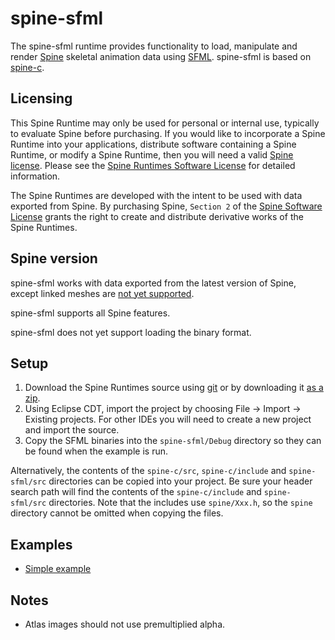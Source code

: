 # spine-sfml

The spine-sfml runtime provides functionality to load, manipulate and render [Spine](http://esotericsoftware.com) skeletal animation data using [SFML](http://www.sfml-dev.org/). spine-sfml is based on [spine-c](https://github.com/EsotericSoftware/spine-runtimes/tree/master/spine-c).

## Licensing

This Spine Runtime may only be used for personal or internal use, typically to evaluate Spine before purchasing. If you would like to incorporate a Spine Runtime into your applications, distribute software containing a Spine Runtime, or modify a Spine Runtime, then you will need a valid [Spine license](https://esotericsoftware.com/spine-purchase). Please see the [Spine Runtimes Software License](https://github.com/EsotericSoftware/spine-runtimes/blob/master/LICENSE) for detailed information.

The Spine Runtimes are developed with the intent to be used with data exported from Spine. By purchasing Spine, `Section 2` of the [Spine Software License](https://esotericsoftware.com/files/license.txt) grants the right to create and distribute derivative works of the Spine Runtimes.

## Spine version

spine-sfml works with data exported from the latest version of Spine, except linked meshes are [not yet supported](https://trello.com/c/bERJAFEq/73-update-runtimes-to-support-v3-1-linked-meshes).

spine-sfml supports all Spine features.

spine-sfml does not yet support loading the binary format.

## Setup

1. Download the Spine Runtimes source using [git](https://help.github.com/articles/set-up-git) or by downloading it [as a zip](https://github.com/EsotericSoftware/spine-runtimes/archive/master.zip).
1. Using Eclipse CDT, import the project by choosing File -> Import -> Existing projects. For other IDEs you will need to create a new project and import the source.
1. Copy the SFML binaries into the `spine-sfml/Debug` directory so they can be found when the example is run.

Alternatively, the contents of the `spine-c/src`, `spine-c/include` and `spine-sfml/src` directories can be copied into your project. Be sure your header search path will find the contents of the `spine-c/include` and `spine-sfml/src` directories. Note that the includes use `spine/Xxx.h`, so the `spine` directory cannot be omitted when copying the files.

## Examples

- [Simple example](https://github.com/EsotericSoftware/spine-runtimes/blob/master/spine-sfml/example/main.cpp#L61)

## Notes

- Atlas images should not use premultiplied alpha.
